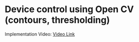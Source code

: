 # Device control using Open CV (contours, thresholding)
Implementation Video: <a href="https://drive.google.com/file/d/1aGzbcZtmHMsN2wMNjzufeCo2KPIHkumd/view?usp=sharing">Video Link</a>
